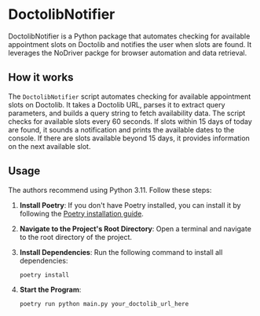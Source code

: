 # DoctolibNotifier
DoctolibNotifier is a Python package that automates checking for available appointment slots on Doctolib and notifies the user when slots are found. It leverages the NoDriver packge for browser automation and data retrieval.

## How it works
The `DoctolibNotifier` script automates checking for available appointment slots on Doctolib. It takes a Doctolib URL, parses it to extract query parameters, and builds a query string to fetch availability data. The script checks for available slots every 60 seconds. If slots within 15 days of today are found, it sounds a notification and prints the available dates to the console. If there are slots available beyond 15 days, it provides information on the next available slot.


## Usage

The authors recommend using Python 3.11. Follow these steps:

1. **Install Poetry**: If you don't have Poetry installed, you can install it by following the [Poetry installation guide](https://python-poetry.org/docs/#installation).
2. **Navigate to the Project's Root Directory**: Open a terminal and navigate to the root directory of the project.
3. **Install Dependencies**: Run the following command to install all dependencies:
    ```
    poetry install
    ```

4. **Start the Program**:
    ```
    poetry run python main.py your_doctolib_url_here
    ```
